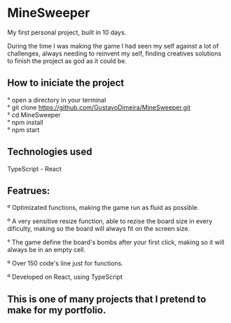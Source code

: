 # MineSweeper

<p>
My first personal project, built in 10 days.

During the time I was making the game I had seen my self against a lot of challenges, always needing to reinvent my self, finding creatives solutions to finish the project as god as it could be.
<p/>

## How to iniciate the project

° open a directory in your terminal </br>
° git clone https://github.com/GustavoDimeira/MineSweeper.git</br>
° cd MineSweeper</br>
° npm install</br>
° npm start</br>

## Technologies used

TypeScript - React

## Featrues:
º Optimizated functions, making the game run as fluid as possible.

º A very sensitive resize function, able to rezise the board size in every dificulty, making so the board will always fit on the screen size.

° The game define the board's bombs after your first click, making so it will always be in an empty cell.

º Over 150 code's line just for functions.

º Developed on React, using TypeScript

## This is one of many projects that I pretend to make for my portfolio.
